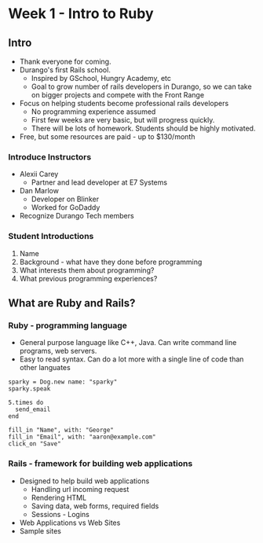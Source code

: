 # Week 1 - Intro to Ruby


## Intro

* Thank everyone for coming.
* Durango's first Rails school.
  * Inspired by GSchool, Hungry Academy, etc
  * Goal to grow number of rails developers in Durango, so we can take on bigger projects and
    compete with the Front Range 
* Focus on helping students become professional rails developers
  * No programming experience assumed
  * First few weeks are very basic, but will progress quickly.
  * There will be lots of homework. Students should be highly motivated.
* Free, but some resources are paid - up to $130/month


### Introduce Instructors

* Alexii Carey
  * Partner and lead developer at E7 Systems
* Dan Marlow
  * Developer on Blinker
  * Worked for GoDaddy
* Recognize Durango Tech members

### Student Introductions

1. Name
2. Background - what have they done before programming
3. What interests them about programming?
4. What previous programming experiences?

## What are Ruby and Rails?

### Ruby - programming language

* General purpose language like C++, Java. Can write command line programs, web servers.
* Easy to read syntax. Can do a lot more with a single line of code than other languates

```
sparky = Dog.new name: "sparky"
sparky.speak

5.times do
  send_email
end

fill_in "Name", with: "George"
fill_in "Email", with: "aaron@example.com"
click_on "Save"

```

### Rails - framework for building web applications

* Designed to help build web applications
  * Handling url incoming request
  * Rendering HTML
  * Saving data, web forms, required fields
  * Sessions - Logins
* Web Applications vs Web Sites
* Sample  sites







